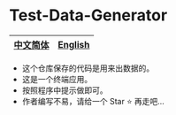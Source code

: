 # Test-Data-Generator
|[中文简体](https://github.com/zjx-kimi/Test-Data-Generator/tree/zh-cn-1.0)|[English](https://github.com/zjx-kimi/Test-Data-Generator/tree/en-1.0)|
|:-:|:-:|
- 这个仓库保存的代码是用来出数据的。
- 这是一个终端应用。
- 按照程序中提示做即可。
- 作者编写不易，请给一个 Star ⭐ 再走吧...
